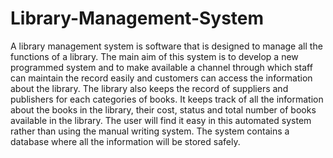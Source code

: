 # Library-Management-System
A library management system is software that is designed to manage all the functions of a library. The main aim of this system is to develop a new programmed system and to make available a channel through which staff can maintain the record easily and customers can access the information about the library. The library also keeps the record of suppliers and publishers for each categories of books. It keeps track of all the information about the books in the library, their cost, status and total number of books available in the library. The user will find it easy in this automated system rather than using the manual writing system. The system contains a database where all the information will be stored safely.
